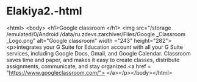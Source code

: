 # Elakiya2.-html
&lt;html>  &lt;body>  &lt;h1>Google classroom &lt;/h1> &lt;img src="/storage /emulated/0/Android /data/ru.zdevs.zarchiver/Files/Google _Classroom _Logo.png" alt="Google classroom" width ="243" height="282"> &lt;p>integrates your G Suite for Education account with all your G Suite services, including Google Docs, Gmail, and Google Calendar. Classroom saves time and paper, and makes it easy to create classes, distribute assignments, communicate, and stay organized.&lt;a href = "https://www.googleclassroom.com/"> &lt;/a>&lt;/p>&lt;/body>&lt;/html>
